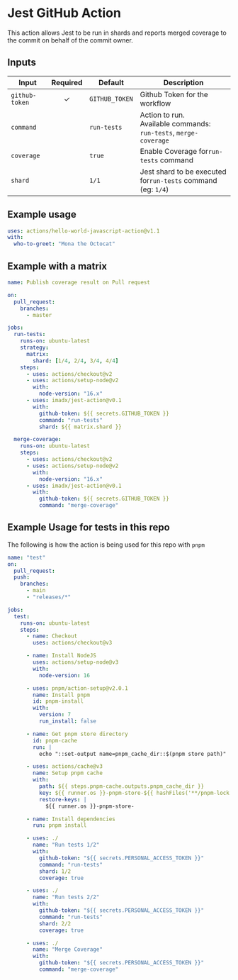 # Jest GitHub Action

This action allows Jest to be run in shards and reports merged coverage to the commit on behalf of the commit owner.

## Inputs

| Input          | Required | Default        | Description                                                             |
| -------------- | :------: | -------------- | ----------------------------------------------------------------------- |
| `github-token` |    ✓     | `GITHUB_TOKEN` | Github Token for the workflow                                           |
| `command`      |          | `run-tests`    | Action to run. <br /> Available commands: `run-tests`, `merge-coverage` |
| `coverage`     |          | `true`         | Enable Coverage for`run-tests` command                                  |
| `shard`        |          | `1/1`          | Jest shard to be executed for`run-tests` command (eg: `1/4`)            |

## Example usage

```yaml
uses: actions/hello-world-javascript-action@v1.1
with:
  who-to-greet: "Mona the Octocat"
```

## Example with a matrix

```yaml
name: Publish coverage result on Pull request

on:
  pull_request:
    branches:
      - master

jobs:
  run-tests:
    runs-on: ubuntu-latest
    strategy:
      matrix:
        shard: [1/4, 2/4, 3/4, 4/4]
    steps:
      - uses: actions/checkout@v2
      - uses: actions/setup-node@v2
        with:
          node-version: "16.x"
      - uses: imadx/jest-action@v0.1
        with:
          github-token: ${{ secrets.GITHUB_TOKEN }}
          command: "run-tests"
          shard: ${{ matrix.shard }}

  merge-coverage:
    runs-on: ubuntu-latest
    steps:
      - uses: actions/checkout@v2
      - uses: actions/setup-node@v2
        with:
          node-version: "16.x"
      - uses: imadx/jest-action@v0.1
        with:
          github-token: ${{ secrets.GITHUB_TOKEN }}
          command: "merge-coverage"
```

## Example Usage for tests in this repo

The following is how the action is being used for this repo with `pnpm`

```yaml
name: "test"
on:
  pull_request:
  push:
    branches:
      - main
      - "releases/*"

jobs:
  test:
    runs-on: ubuntu-latest
    steps:
      - name: Checkout
        uses: actions/checkout@v3

      - name: Install NodeJS
        uses: actions/setup-node@v3
        with:
          node-version: 16

      - uses: pnpm/action-setup@v2.0.1
        name: Install pnpm
        id: pnpm-install
        with:
          version: 7
          run_install: false

      - name: Get pnpm store directory
        id: pnpm-cache
        run: |
          echo "::set-output name=pnpm_cache_dir::$(pnpm store path)"

      - uses: actions/cache@v3
        name: Setup pnpm cache
        with:
          path: ${{ steps.pnpm-cache.outputs.pnpm_cache_dir }}
          key: ${{ runner.os }}-pnpm-store-${{ hashFiles('**/pnpm-lock.yaml') }}
          restore-keys: |
            ${{ runner.os }}-pnpm-store-

      - name: Install dependencies
        run: pnpm install

      - uses: ./
        name: "Run tests 1/2"
        with:
          github-token: "${{ secrets.PERSONAL_ACCESS_TOKEN }}"
          command: "run-tests"
          shard: 1/2
          coverage: true

      - uses: ./
        name: "Run tests 2/2"
        with:
          github-token: "${{ secrets.PERSONAL_ACCESS_TOKEN }}"
          command: "run-tests"
          shard: 2/2
          coverage: true

      - uses: ./
        name: "Merge Coverage"
        with:
          github-token: "${{ secrets.PERSONAL_ACCESS_TOKEN }}"
          command: "merge-coverage"
```
